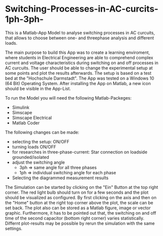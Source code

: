 # Switching-Processes-in-AC-curcits-1ph-3ph-
This is a Matlab-App Model to analyse switching processes in AC curcuits, that allows to choose between one- and threephase analysis and different loads.

The main purpose to build this App was to create a learning enviroment, where students in Electrical Engineering are able to comprehend complex current and voltage characteristics during switching on and off processes in AC curcuits. The user should be able to change the experimental setup at some points and plot the results afterwards. The setup is based on a test bed at the "Hochschule Darmstadt". The App was tested on a Windows 10 (64 Bit) Operating System. After installing the App on Matlab, a new icon should be visible in the App-List.

To run the Model you will need the following Matlab-Packeges:
  - Simulink
  - Simscape
  - Simscape Electrical
  - Matlab Coder

The following changes can be made:
  - selecting the setup: ON/OFF
  - turning loads ON/OFF
  - for researches in three-phase-current: Star connection on loadside grounded/isolated
  - adjust the switching angle
      - 3ph => same angle for all three phases
      - 1ph => individual switching angle for each phase
  - Selecting the diagrammed measurement results 

The Simulation can be started by clicking on the "Ein" Button at the top right corner. The red light bulb should turn on for a few seconds and the plot should be visualized as configured. By first clicking on the axis and then on the "Home" button at the right top corner above the plot, the scale can be set back. The plot also can be stored as a Matlab figure, image or vector graphic. 
Furthermore, it has to be pointed out that, the switching on and off time of the second capacitor (bottom right corner) varies statistically. Differnt plot-results may be possible by rerun the simulation with the same settings. 
